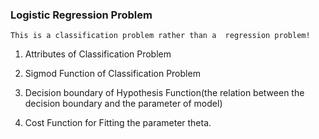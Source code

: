### Logistic Regression Problem

`This is a classification problem rather than a  regression problem!`

1. Attributes of Classification Problem

2. Sigmod Function of Classification Problem

3. Decision boundary of Hypothesis Function(the relation between the decision boundary and the parameter of model)

4. Cost Function for Fitting the parameter theta.
